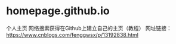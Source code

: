 # homepage.github.io
个人主页
网络搜索获得在Github上建立自己的主页（教程）
网址链接：https://www.cnblogs.com/fenggwsx/p/13192838.html

